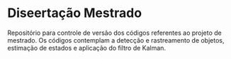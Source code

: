 # Diseertação Mestrado
 Repositório para controle de versão dos códigos referentes ao projeto de mestrado. Os códigos contemplam a detecção e rastreamento de objetos, estimação de estados e aplicação do filtro de Kalman.
